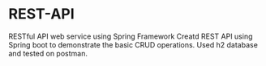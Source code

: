# REST-API
RESTful API web service using Spring Framework
Creatd REST API using Spring boot to demonstrate the basic CRUD operations. Used h2 database and tested on postman. 
